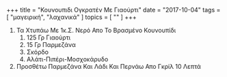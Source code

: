 +++
title = "Κουνουπιδι Ογκρατέν Με Γιαούρτι"
date = "2017-10-04"
tags = [ "μαγειρική", "λαχανικά" ]
topics = [ "" ]
+++

1.  Τα Χτυπάω Με 1κ.Σ. Νερό Απο Το Βρασμένο Κουνουπίδι
    1.  125 Γρ Γιαούρτι
    2.  15 Γρ Παρμεζάνα
    3.  Σκόρδο
    4.  Αλάτι-Πιπέρι-Μοσχοκάρυδο
2.  Προσθέτω Παρμεζάνα Και Λάδι Και Περνάω Απο Γκρίλ 10 Λεπτά
